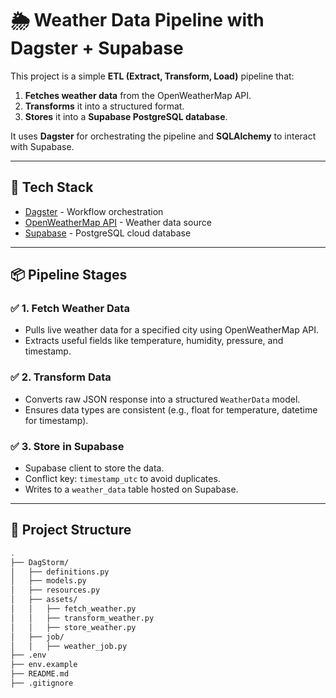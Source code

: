 # 🌦️ Weather Data Pipeline with Dagster + Supabase

This project is a simple **ETL (Extract, Transform, Load)** pipeline that:

1. **Fetches weather data** from the OpenWeatherMap API.
2. **Transforms** it into a structured format.
3. **Stores** it into a **Supabase PostgreSQL database**.

It uses **Dagster** for orchestrating the pipeline and **SQLAlchemy** to interact with Supabase.

---

## 🔧 Tech Stack

- [Dagster](https://dagster.io/) - Workflow orchestration
- [OpenWeatherMap API](https://openweathermap.org/api) - Weather data source
- [Supabase](https://supabase.com/) - PostgreSQL cloud database

---

## 📦 Pipeline Stages

### ✅ 1. Fetch Weather Data

- Pulls live weather data for a specified city using OpenWeatherMap API.
- Extracts useful fields like temperature, humidity, pressure, and timestamp.

### ✅ 2. Transform Data

- Converts raw JSON response into a structured `WeatherData` model.
- Ensures data types are consistent (e.g., float for temperature, datetime for timestamp).

### ✅ 3. Store in Supabase

- Supabase client to store the data.
- Conflict key: `timestamp_utc` to avoid duplicates.
- Writes to a `weather_data` table hosted on Supabase.

---

## 📁 Project Structure

```bash
.
├── DagStorm/
│   ├── definitions.py
│   ├── models.py
│   ├── resources.py
│   ├── assets/
│   │   ├── fetch_weather.py
│   │   ├── transform_weather.py
│   │   ├── store_weather.py
│   ├── job/
│   │   ├── weather_job.py
├── .env                 
├── env.example          
├── README.md
├── .gitignore

